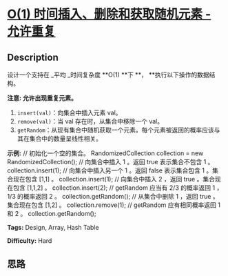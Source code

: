 # [O(1) 时间插入、删除和获取随机元素 - 允许重复][title]

## Description

设计一个支持在 _平均  _时间复杂度  **O(1)  **下 **，  **执行以下操作的数据结构。

**注意: 允许出现重复元素。**

  1. `insert(val)`：向集合中插入元素 val。
  2. `remove(val)`：当 val 存在时，从集合中移除一个 val。
  3. `getRandom`：从现有集合中随机获取一个元素。每个元素被返回的概率应该与其在集合中的数量呈线性相关。

**示例:**
            // 初始化一个空的集合。    RandomizedCollection collection = new RandomizedCollection();        // 向集合中插入 1 。返回 true 表示集合不包含 1 。    collection.insert(1);        // 向集合中插入另一个 1 。返回 false 表示集合包含 1 。集合现在包含 [1,1] 。    collection.insert(1);        // 向集合中插入 2 ，返回 true 。集合现在包含 [1,1,2] 。    collection.insert(2);        // getRandom 应当有 2/3 的概率返回 1 ，1/3 的概率返回 2 。    collection.getRandom();        // 从集合中删除 1 ，返回 true 。集合现在包含 [1,2] 。    collection.remove(1);        // getRandom 应有相同概率返回 1 和 2 。    collection.getRandom();    


**Tags:** Design, Array, Hash Table

**Difficulty:** Hard

## 思路

[title]: https://leetcode-cn.com/problems/insert-delete-getrandom-o1-duplicates-allowed
